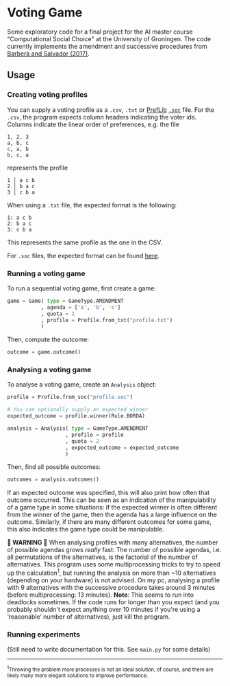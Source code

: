 # Voting Game

Some exploratory code for a final project for the AI master course "Computational Social Choice" at the University of Groningen.
The code currently implements the amendment and successive procedures from [Barberà and Salvador (2017)][1].

## Usage

### Creating voting profiles

You can supply a voting profile as a `.csv`, `.txt` or [PrefLib](https://www.preflib.org) [`.soc`](https://www.preflib.org/data/format.php#soc) file.
For the `.csv`, the program expects column headers indicating the voter ids.
Columns indicate the linear order of preferences, e.g. the file

```csv
1, 2, 3
a, b, c
c, a, b
b, c, a
```

represents the profile

```text
1 │ a c b
2 │ b a c
3 │ c b a
```

When using a `.txt` file, the expected format is the following:

```text
1: a c b
2: b a c
3: c b a
```

This represents the same profile as the one in the CSV.

For `.soc` files, the expected format can be found [here](https://www.preflib.org/data/format.php#election-data).

### Running a voting game

To run a sequential voting game, first create a game:

```python
game = Game( type = GameType.AMENDMENT
           , agenda = ['a', 'b', 'c'] 
           , quota = 1
           , profile = Profile.from_txt("profile.txt")
           )
```

Then, compute the outcome:

```python
outcome = game.outcome()
```

### Analysing a voting game

To analyse a voting game, create an `Analysis` object:

```python
profile = Profile.from_soc("profile.soc")

# You can optionally supply an expected winner
expected_outcome = profile.winner(Rule.BORDA)

analysis = Analysis( type = GameType.AMENDMENT
                   , profile = profile
                   , quota = 2
                   , expected_outcome = expected_outcome
                   )
```

Then, find all possible outcomes:

```python
outcomes = analysis.outcomes()
```

If an expected outcome was specified, this will also print how often that outcome occurred. This can be seen as an indication of the manipulability of a game type in some situations: if the expected winner is often different from the winner of the game, then the agenda has a large influence on the outcome. Similarly, if there are many different outcomes for some game, this also indicates the game type could be manipulable.

**🚨 WARNING 🚨** When analysing profiles with many alternatives, the number of possible agendas grows _really_ fast:
The number of possible agendas, i.e. all permutations of the alternatives, is the factorial of the number of alternatives.
This program uses some multiprocessing tricks to try to speed up the calculation<sup>1</sup>, but running the analysis on more than ~10 alternatives (depending on your hardware) is not advised.
On my pc, analysing a profile with 9 alternatives with the successive procedure takes around 3 minutes (before multiprocessing: 13 minutes).
**Note**: This seems to run into deadlocks sometimes.
If the code runs for longer than you expect (and you probably shouldn't expect anything over 10 minutes if you're using a ‘reasonable’ number of alternatives), just kill the program.

### Running experiments

(Still need to write documentation for this. See `main.py` for some details)

---

<sup><sup>1</sup>Throwing the problem more processes is not an ideal solution, of course, and there are likely many more elegant solutions to improve performance.</sup>

[1]: <http://doi.wiley.com/10.3982/TE2118>

